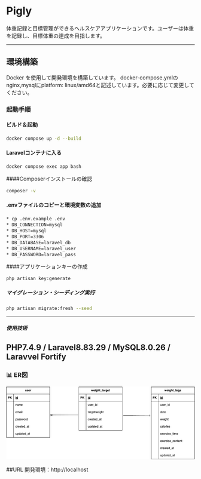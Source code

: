 # Pigly

体重記録と目標管理ができるヘルスケアアプリケーションです。ユーザーは体重を記録し、目標体重の達成を目指します。

---

## 環境構築

Docker を使用して開発環境を構築しています。
docker-compose.ymlのnginx,mysqlにplatform: linux/amd64と記述しています。必要に応じて変更してください。

### 起動手順

#### ビルド＆起動
```bash
docker compose up -d --build
```

#### Laravelコンテナに入る
```bash
docker compose exec app bash
```

####Composerインストールの確認
```bash
composer -v
```

#### .envファイルのコピーと環境変数の追加
```bssh
* cp .env.example .env
* DB_CONNECTION=mysql
* DB_HOST=mysql
* DB_PORT=3306
* DB_DATABASE=laravel_db
* DB_USERNAME=laravel_user
* DB_PASSWORD=laravel_pass
```

####アプリケーションキーの作成
```bash
php artisan key:generate
```

##### マイグレーション・シーディング実行
```bash
php artisan migrate:fresh --seed
```
---

##### 使用技術
PHP7.4.9 /
Laravel8.83.29 /
MySQL8.0.26 /
Laravvel Fortify
---

### 📊 ER図

![ER図](./ER.drawio.png)

##URL
開発環境：http://localhost
